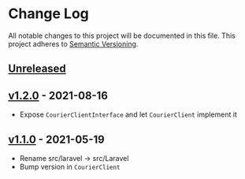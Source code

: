 # Change Log

All notable changes to this project will be documented in this file.
This project adheres to [Semantic Versioning](http://semver.org/).

## [Unreleased][unreleased]

## [v1.2.0] - 2021-08-16

- Expose `CourierClientInterface` and let `CourierClient` implement it

## [v1.1.0] - 2021-05-19

- Rename src/laravel -> src/Laravel
- Bump version in `CourierClient`

[unreleased]: https://github.com/trycourier/courier-php/compare/v1.2.0...HEAD
[v1.2.0]: https://github.com/trycourier/courier-php/compare/v1.1.0...v1.2.0
[v1.1.0]: https://github.com/trycourier/courier-php/compare/v1.0.0...v1.1.0
